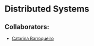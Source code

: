 # Distributed Systems

## Collaborators:
- [Catarina Barroqueiro](https://github.com/CatarinaBarroqueiro)

